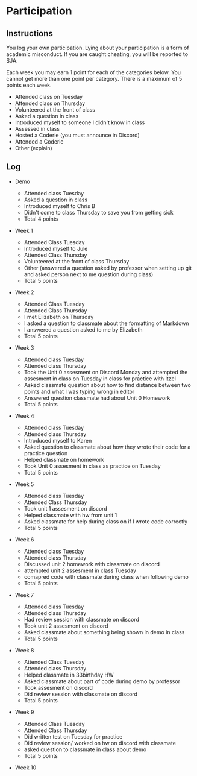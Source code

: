 Participation
=============

## Instructions ##

You log your own participation. Lying about your participation is a form of
academic misconduct. If you are caught cheating, you will be reported to SJA.

Each week you may earn 1 point for each of the categories below. You cannot get
more than one point per category. There is a maximum of 5 points each week.

+ Attended class on Tuesday
+ Attended class on Thursday
+ Volunteered at the front of class
+ Asked a question in class
+ Introduced myself to someone I didn't know in class
+ Assessed in class
+ Hosted a Coderie (you must announce in Discord)
+ Attended a Coderie
+ Other (explain)

## Log ##

- Demo
	+ Attended class Tuesday
	+ Asked a question in class
	+ Introduced myself to Chris B
	+ Didn't come to class Thursday to save you from getting sick
	+ Total 4 points

- Week 1
	+ Attended Class Tuesday
	+ Introduced myself to Jule 
	+ Attended Class Thursday 
	+ Volunteered at the front of class Thursday 
	+ Other (answered a question asked by professor when setting up git and asked person 
	next to me question during class)
	+ Total 5 points 
	
- Week 2
    + Attended Class Tuesday
    + Attended Class Thursday 
    + I met Elizabeth on Thursday
    + I asked a question to classmate about the formatting of Markdown
    + I answered a question asked to me by Elizabeth
    + Total 5 points   
- Week 3
	+ Attended class Tuesday
	+ Attended class Thursday 
	+ Took the Unit 0 assesment on Discord Monday and attempted the assesment in class on 
	  Tuesday in class for practice with Itzel 
	+ Asked classmate question about how to find distance between two points and what 
	  I was typing wrong in editor
	+ Answered question classmate had about Unit 0 Homework 
	+ Total 5 points 
- Week 4
	+ Attended class Tuesday
	+ Attended class Thursday
	+ Introduced myself to Karen
	+ Asked question to classmate about how they wrote their code for a practice question
	+ Helped classmate on homework
	+ Took Unit 0 assesment in class as practice on Tuesday  
	+ Total 5 points 
- Week 5
	+ Attended class Tuesday 
	+ Attended Class Thursday
	+ Took unit 1 assesment on discord 
	+ Helped classmate with hw from unit 1
	+ Asked classmate for help during class on if I wrote code correctly 
	+ Total 5 points 
- Week 6
	+ Attended class Tuesday
	+ Attended class Thursday
	+ Discussed unit 2 homework with classmate on discord
	+ attempted unit 2 assesment in class Tuesday
	+ comapred code with classmate during class when following demo
	+ Total 5 points 
- Week 7
	+ Attended class Tuesday
	+ Attended class Thursday
	+ Had review session with classmate on discord
	+ Took unit 2 assesment on discord
	+ Asked classmate about something being shown in demo in class
	+ Total 5 points
- Week 8
	+ Attended Class Tuesday
	+ Attended class Thursday
	+ Helped classmate in 33birthday HW
	+ Asked classmate about part of code during demo by professor
	+ Took assesment on discord
	+ Did review session with classmate on discord 
	+ Total 5 points 
- Week 9
	+ Attended Class Tuesday
	+ Attended Class Thursday 
	+ Did written test on Tuesday for practice
	+ Did review session/ worked on hw on discord with classmate
	+ asked question to classmate in class about demo 
	+ Total 5 points
- Week 10
	
